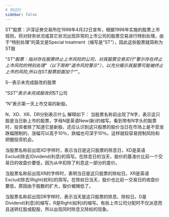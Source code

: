 ```yaml
---
# 侧边栏
sidebar: false
---
```

ST”股票：沪深证券交易所在1998年4月22日宣布，根据1998年实施的股票上市规则，将对财务状况或其它状况出现异常的上市公司的股票交易进行特别处理，由于“特别处理”的英文是Special treatment（缩写是“ST”），因此这些股票就简称为ST股 

"*ST"股票：指对存在股票终止上市风险的公司，对其股票交易实行"警示存在终止上市风险的特别处理"（以下简称"退市风险警示"），以充分揭示其股票可能被终止上市的风险,所以在ST股票前面加个"*"。 

S--表示未完成股改的股票

“S*ST”表示未完成股改的*ST公司 

“N”表示第一天上市交易的新股。

N、XD、XR、DR分别表示什么 
解释如下： 
当股票名称前出现了N字，表示这只股是当日新上市的股票，字母N是英语New(新)的缩写。看到带有N字头的股票时，投资者除了知道它是新股，还应认识到这只股票的股价当日在市场上是不受涨跌幅限制的，涨幅可以高于10％，跌幅也可深于10％。这样就较容易控制风险和把握投资机会。 

当股票名称前出现XD字样时，表示当日是这只股票的除息日，XD是英语Exclud(除去)Dividend(利息)的简写。在除息日的当天，股价的基准价比前一个交易日的收盘价要低，因为从中扣除了利息这一部分的差价。 

当股票名称前出现XR的字样时，表明当日是这只股票的除权日。XR是英语Exclud(除去)Right(权利)的简写。在除权日当天，股价也比前一交易日的收盘价要低，原因由于股数的扩大，股价被摊低了。 

当股票名称前出现DR字样时，表示当天是这只股票的除息、除权日。D是Dividend(利息)的缩写，R是Right(权利)的缩写。有些上市公司分配时不仅派息而且送转红股或配股，所以出现同时除息又除权的现象。